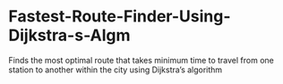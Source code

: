 # Fastest-Route-Finder-Using-Dijkstra-s-Algm
Finds the most optimal route that takes minimum time to travel from one station to another within the city using Dijkstra’s algorithm
